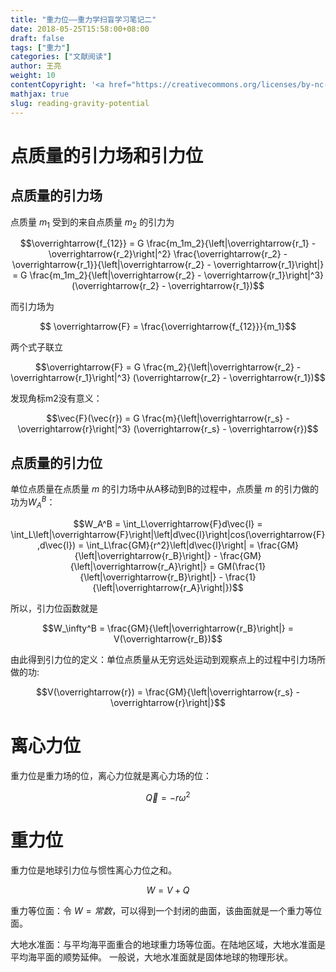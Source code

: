 ```yaml
---
title: "重力位——重力学扫盲学习笔记二"
date: 2018-05-25T15:58:00+08:00
draft: false
tags: ["重力"]
categories: ["文献阅读"]
author: 王亮
weight: 10
contentCopyright: '<a href="https://creativecommons.org/licenses/by-nc-sa/4.0/deed.zh" rel="noopener" target="_blank">CC 4.0</a>'
mathjax: true
slug: reading-gravity-potential 
---
```


# 点质量的引力场和引力位

## 点质量的引力场

点质量 $m_1$ 受到的来自点质量 $m_2$ 的引力为

$$\overrightarrow{f_{12}} = G \frac{m_1m_2}{\left|\overrightarrow{r_1} - \overrightarrow{r_2}\right|^2} \frac{\overrightarrow{r_2} - \overrightarrow{r_1}}{\left|\overrightarrow{r_2} - \overrightarrow{r_1}\right|} = G \frac{m_1m_2}{\left|\overrightarrow{r_2} - \overrightarrow{r_1}\right|^3} (\overrightarrow{r_2} - \overrightarrow{r_1})$$

而引力场为

$$ \overrightarrow{F} = \frac{\overrightarrow{f_{12}}}{m_1}$$

两个式子联立

$$\overrightarrow{F}  = G \frac{m_2}{\left|\overrightarrow{r_2} - \overrightarrow{r_1}\right|^3} (\overrightarrow{r_2} - \overrightarrow{r_1})$$

发现角标m2没有意义：

$$\vec{F}(\vec{r}) = G \frac{m}{\left|\overrightarrow{r_s} - \overrightarrow{r}\right|^3} (\overrightarrow{r_s} - \overrightarrow{r})$$

## 点质量的引力位

单位点质量在点质量 $m$ 的引力场中从A移动到B的过程中，点质量 $m$ 的引力做的功为$W_A^B$：

$$W_A^B = \int_L\overrightarrow{F}d\vec{l} = \int_L\left|\overrightarrow{F}\right|\left|d\vec{l}\right|cos(\overrightarrow{F},d\vec{l}) = \int_L\frac{GM}{r^2}\left|d\vec{l}\right| = \frac{GM}{\left|\overrightarrow{r_B}\right|} -  \frac{GM}{\left|\overrightarrow{r_A}\right|} = GM(\frac{1}{\left|\overrightarrow{r_B}\right|} -  \frac{1}{\left|\overrightarrow{r_A}\right|})$$

所以，引力位函数就是

$$W_\infty^B = \frac{GM}{\left|\overrightarrow{r_B}\right|} = V(\overrightarrow{r_B})$$

由此得到引力位的定义：单位点质量从无穷远处运动到观察点上的过程中引力场所做的功:

$$V(\overrightarrow{r}) = \frac{GM}{\left|\overrightarrow{r_s} - \overrightarrow{r}\right|}$$

# 离心力位

重力位是重力场的位，离心力位就是离心力场的位：

$$\overrightarrow{Q} = -r\omega^2$$

# 重力位

重力位是地球引力位与惯性离心力位之和。

$$W = V + Q$$

重力等位面：令 $W=常数$，可以得到一个封闭的曲面，该曲面就是一个重力等位面。

大地水准面：与平均海平面重合的地球重力场等位面。在陆地区域，大地水准面是平均海平面的顺势延伸。
一般说，大地水准面就是固体地球的物理形状。

